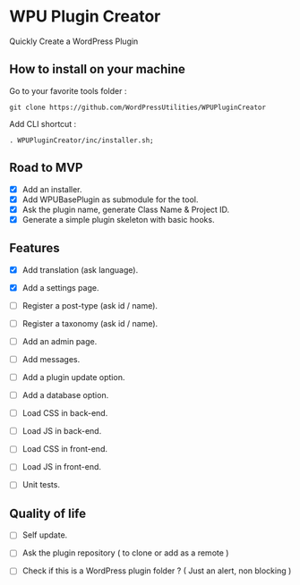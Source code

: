 # WPU Plugin Creator

Quickly Create a WordPress Plugin

## How to install on your machine

Go to your favorite tools folder :

```
git clone https://github.com/WordPressUtilities/WPUPluginCreator

```
Add CLI shortcut :

```
. WPUPluginCreator/inc/installer.sh;
```

## Road to MVP

- [x] Add an installer.
- [x] Add WPUBasePlugin as submodule for the tool.
- [x] Ask the plugin name, generate Class Name & Project ID.
- [x] Generate a simple plugin skeleton with basic hooks.

## Features

- [x] Add translation (ask language).
- [x] Add a settings page.
- [ ] Register a post-type (ask id / name).
- [ ] Register a taxonomy (ask id / name).
- [ ] Add an admin page.
- [ ] Add messages.
- [ ] Add a plugin update option.
- [ ] Add a database option.
- [ ] Load CSS in back-end.
- [ ] Load JS in back-end.
- [ ] Load CSS in front-end.
- [ ] Load JS in front-end.
- [ ] Unit tests.


## Quality of life

- [ ] Self update.
- [ ] Ask the plugin repository ( to clone or add as a remote )
- [ ] Check if this is a WordPress plugin folder ? ( Just an alert, non blocking )


